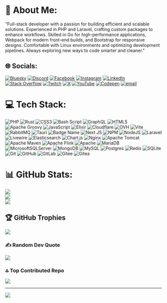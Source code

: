 # 💫 About Me:
"Full-stack developer with a passion for building efficient and scalable solutions. Experienced in PHP and Laravel, crafting custom packages to enhance workflows. Skilled in Go for high-performance applications, Webpack for modern front-end builds, and Bootstrap for responsive designs. Comfortable with Linux environments and optimizing development pipelines. Always exploring new ways to code smarter and cleaner."


## 🌐 Socials:
[![Bluesky](https://img.shields.io/badge/bluesky-0285FF?style=for-the-badge&logo=bluesky&logoColor=%23FFFFFF)](https://bsky.app/profile/khalili.bsky.social) [![Discord](https://img.shields.io/badge/Discord-%237289DA.svg?logo=discord&logoColor=white)](https://discord.gg/mohsenkhalili) [![Facebook](https://img.shields.io/badge/Facebook-%231877F2.svg?logo=Facebook&logoColor=white)](https://facebook.com/mohsen.khalili.146) [![Instagram](https://img.shields.io/badge/Instagram-%23E4405F.svg?logo=Instagram&logoColor=white)](https://instagram.com/khalili.mohsen.mk) [![LinkedIn](https://img.shields.io/badge/LinkedIn-%230077B5.svg?logo=linkedin&logoColor=white)](https://linkedin.com/in/mohsen-khalili08562888) [![Stack Overflow](https://img.shields.io/badge/-Stackoverflow-FE7A16?logo=stack-overflow&logoColor=white)](https://stackoverflow.com/users/29461812) [![Twitch](https://img.shields.io/badge/Twitch-%239146FF.svg?logo=Twitch&logoColor=white)](https://twitch.tv/khalilimohsen) [![X](https://img.shields.io/badge/X-black.svg?logo=X&logoColor=white)](https://x.com/mohsen73016444) [![YouTube](https://img.shields.io/badge/YouTube-%23FF0000.svg?logo=YouTube&logoColor=white)](https://youtube.com/@mohsenkhalili3193) [![Codepen](https://img.shields.io/badge/Codepen-000000?logo=codepen&logoColor=white)](https://codepen.io/mohsen-khalili) [![email](https://img.shields.io/badge/Email-D14836?logo=gmail&logoColor=white)](mailto:khalili.mohsen@rocketmail.com) 

# 💻 Tech Stack:
![PHP](https://img.shields.io/badge/php-%23777BB4.svg?style=plastic&logo=php&logoColor=white) ![Rust](https://img.shields.io/badge/rust-%23000000.svg?style=plastic&logo=rust&logoColor=white) ![CSS3](https://img.shields.io/badge/css3-%231572B6.svg?style=plastic&logo=css3&logoColor=white) ![Bash Script](https://img.shields.io/badge/bash_script-%23121011.svg?style=plastic&logo=gnu-bash&logoColor=white) ![GraphQL](https://img.shields.io/badge/-GraphQL-E10098?style=plastic&logo=graphql&logoColor=white) ![HTML5](https://img.shields.io/badge/html5-%23E34F26.svg?style=plastic&logo=html5&logoColor=white) ![Apache Groovy](https://img.shields.io/badge/Apache%20Groovy-4298B8.svg?style=plastic&logo=Apache+Groovy&logoColor=white) ![JavaScript](https://img.shields.io/badge/javascript-%23323330.svg?style=plastic&logo=javascript&logoColor=%23F7DF1E) ![Elixir](https://img.shields.io/badge/elixir-%234B275F.svg?style=plastic&logo=elixir&logoColor=white) ![Cloudflare](https://img.shields.io/badge/Cloudflare-F38020?style=plastic&logo=Cloudflare&logoColor=white) ![OVH](https://img.shields.io/badge/ovh-%23123F6D.svg?style=plastic&logo=ovh&logoColor=#123F6D) ![Vite](https://img.shields.io/badge/vite-%23646CFF.svg?style=plastic&logo=vite&logoColor=white) ![RabbitMQ](https://img.shields.io/badge/rabbitmq-FF6600?style=plastic&logo=rabbitmq&logoColor=white) ![Tauri](https://img.shields.io/badge/tauri-%2324C8DB.svg?style=plastic&logo=tauri&logoColor=%23FFFFFF) ![Badge Name](https://img.shields.io/badge/tRPC-%232596BE.svg?style=plastic&logo=tRPC&logoColor=white) ![Next JS](https://img.shields.io/badge/Next-black?style=plastic&logo=next.js&logoColor=white) ![NPM](https://img.shields.io/badge/NPM-%23CB3837.svg?style=plastic&logo=npm&logoColor=white) ![NodeJS](https://img.shields.io/badge/node.js-6DA55F?style=plastic&logo=node.js&logoColor=white) ![Laravel](https://img.shields.io/badge/laravel-%23FF2D20.svg?style=plastic&logo=laravel&logoColor=white) ![Livewire](https://img.shields.io/badge/livewire-%234e56a6.svg?style=plastic&logo=livewire&logoColor=white) ![Elasticsearch](https://img.shields.io/badge/elasticsearch-%230377CC.svg?style=plastic&logo=elasticsearch&logoColor=white) ![Chart.js](https://img.shields.io/badge/chart.js-F5788D.svg?style=plastic&logo=chart.js&logoColor=white) ![Nginx](https://img.shields.io/badge/nginx-%23009639.svg?style=plastic&logo=nginx&logoColor=white) ![Apache Tomcat](https://img.shields.io/badge/apache%20tomcat-%23F8DC75.svg?style=plastic&logo=apache-tomcat&logoColor=black) ![Apache Maven](https://img.shields.io/badge/Apache%20Maven-C71A36?style=plastic&logo=Apache%20Maven&logoColor=white) ![Apache Flink](https://img.shields.io/badge/Apache%20Flink-E6526F?style=plastic&logo=Apache%20Flink&logoColor=white) ![Apache](https://img.shields.io/badge/apache-%23D42029.svg?style=plastic&logo=apache&logoColor=white) ![MariaDB](https://img.shields.io/badge/MariaDB-003545?style=plastic&logo=mariadb&logoColor=white) ![MicrosoftSQLServer](https://img.shields.io/badge/Microsoft%20SQL%20Server-CC2927?style=plastic&logo=microsoft%20sql%20server&logoColor=white) ![MongoDB](https://img.shields.io/badge/MongoDB-%234ea94b.svg?style=plastic&logo=mongodb&logoColor=white) ![MySQL](https://img.shields.io/badge/mysql-4479A1.svg?style=plastic&logo=mysql&logoColor=white) ![Postgres](https://img.shields.io/badge/postgres-%23316192.svg?style=plastic&logo=postgresql&logoColor=white) ![Redis](https://img.shields.io/badge/redis-%23DD0031.svg?style=plastic&logo=redis&logoColor=white) ![SQLite](https://img.shields.io/badge/sqlite-%2307405e.svg?style=plastic&logo=sqlite&logoColor=white) ![Git](https://img.shields.io/badge/git-%23F05033.svg?style=plastic&logo=git&logoColor=white) ![GitHub](https://img.shields.io/badge/github-%23121011.svg?style=plastic&logo=github&logoColor=white) ![GitLab](https://img.shields.io/badge/gitlab-%23181717.svg?style=plastic&logo=gitlab&logoColor=white) ![Gitee](https://img.shields.io/badge/Gitee-C71D23?style=plastic&logo=gitee&logoColor=white) ![Gitea](https://img.shields.io/badge/Gitea-34495E?style=plastic&logo=gitea&logoColor=5D9425)
# 📊 GitHub Stats:
![](https://github-readme-stats.vercel.app/api?username=khaliilii&theme=date_night&hide_border=false&include_all_commits=false&count_private=false)<br/>
![](https://nirzak-streak-stats.vercel.app/?user=khaliilii&theme=date_night&hide_border=false)<br/>
![](https://github-readme-stats.vercel.app/api/top-langs/?username=khaliilii&theme=date_night&hide_border=false&include_all_commits=false&count_private=false&layout=compact)

## 🏆 GitHub Trophies
![](https://github-profile-trophy.vercel.app/?username=khaliilii&theme=radical&no-frame=false&no-bg=true&margin-w=4)

### ✍️ Random Dev Quote
![](https://quotes-github-readme.vercel.app/api?type=horizontal&theme=radical)

### 🔝 Top Contributed Repo
![](https://github-contributor-stats.vercel.app/api?username=khaliilii&limit=5&theme=dark&combine_all_yearly_contributions=true)

---
[![](https://visitcount.itsvg.in/api?id=khaliilii&icon=0&color=0)](https://visitcount.itsvg.in)

<!-- Proudly created with GPRM ( https://gprm.itsvg.in ) -->
